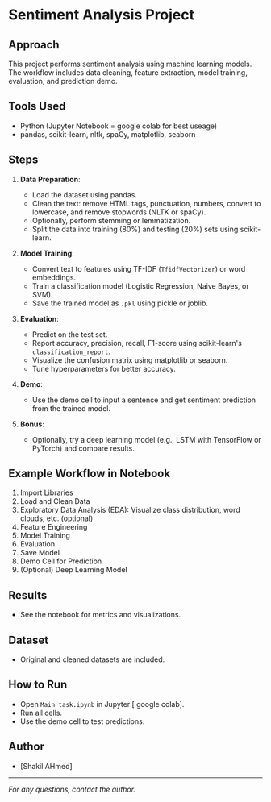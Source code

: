 # Sentiment Analysis Project

## Approach
This project performs sentiment analysis using machine learning models. The workflow includes data cleaning, feature extraction, model training, evaluation, and prediction demo.

## Tools Used
- Python (Jupyter Notebook = google colab for best useage)
- pandas, scikit-learn, nltk, spaCy, matplotlib, seaborn

## Steps
1. **Data Preparation**:
	- Load the dataset using pandas.
	- Clean the text: remove HTML tags, punctuation, numbers, convert to lowercase, and remove stopwords (NLTK or spaCy).
	- Optionally, perform stemming or lemmatization.
	- Split the data into training (80%) and testing (20%) sets using scikit-learn.

2. **Model Training**:
	- Convert text to features using TF-IDF (`TfidfVectorizer`) or word embeddings.
	- Train a classification model (Logistic Regression, Naive Bayes, or SVM).
	- Save the trained model as `.pkl` using pickle or joblib.

3. **Evaluation**:
	- Predict on the test set.
	- Report accuracy, precision, recall, F1-score using scikit-learn's `classification_report`.
	- Visualize the confusion matrix using matplotlib or seaborn.
	- Tune hyperparameters for better accuracy.

4. **Demo**:
	- Use the demo cell to input a sentence and get sentiment prediction from the trained model.

5. **Bonus**:
	- Optionally, try a deep learning model (e.g., LSTM with TensorFlow or PyTorch) and compare results.

## Example Workflow in Notebook
1. Import Libraries
2. Load and Clean Data
3. Exploratory Data Analysis (EDA): Visualize class distribution, word clouds, etc. (optional)
4. Feature Engineering
5. Model Training
6. Evaluation
7. Save Model
8. Demo Cell for Prediction
9. (Optional) Deep Learning Model

## Results
- See the notebook for metrics and visualizations.

## Dataset
- Original and cleaned datasets are included.

## How to Run
- Open `Main task.ipynb` in Jupyter [ google colab].
- Run all cells.
- Use the demo cell to test predictions.

## Author
- [Shakil AHmed]

---
*For any questions, contact the author.*

